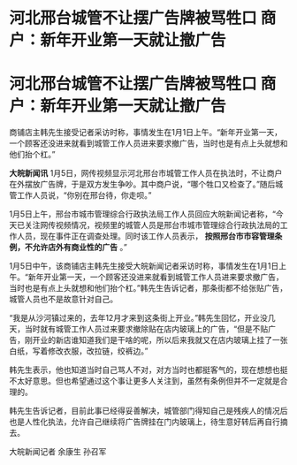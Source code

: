 # 河北邢台城管不让摆广告牌被骂牲口 商户：新年开业第一天就让撤广告

# 河北邢台城管不让摆广告牌被骂牲口 商户：新年开业第一天就让撤广告

商铺店主韩先生接受记者采访时称，事情发生在1月1日上午。“新年开业第一天，一个顾客还没进来就看到城管工作人员进来要求撤广告，当时也是有点上头就想和他们抬个杠。”

**大皖新闻讯**
1月5日，网传视频显示河北邢台市城管工作人员在执法时，不让商户在外摆放广告牌，于是双方发生争吵。其中商户说，“哪个牲口又检查了。”随后城管工作人员说，“你别在邢台待，你走呗。”

1月5日上午，邢台市城市管理综合行政执法局工作人员回应大皖新闻记者称，“今天已关注网传视频情况，视频里的城管人员是邢台市城市管理综合行政执法局的工作人员，现在事件正在调查处理。同时该工作人员表示，
**按照邢台市市容管理条例，不允许店外有商业性的广告** 。”

1月5日中午，该商铺店主韩先生接受大皖新闻记者采访时称，事情发生在1月1日上午。“新年开业第一天，一个顾客还没进来就看到城管工作人员进来要求撤广告，当时也是有点上头就想和他们抬个杠。”韩先生告诉记者，那条街都不给张贴广告，城管人员也不是故意针对自己。

“我是从沙河镇过来的，去年12月才来到这条街上开业。”韩先生回忆，开业没几天，当时就有城管工作人员过来要求撤除贴在店内玻璃上的广告，“但是不贴广告，刚开业的新店谁知道我们是干啥的呢，所以后来我就又在店内玻璃上挂了一张白纸，写着修改衣服，改拉链，绞裤边。”

韩先生表示，他也知道当时自己骂人不对，对方当时也都挺客气的，现在想想也挺不太好意思。但也希望通过这个事让更多人关注到，虽然有条例但并不一定就是合理的。

韩先生告诉记者，目前此事已经得妥善解决，城管部门得知自己是残疾人的情况后也是人性化执法，允许自己继续将广告牌挂在门内玻璃上，待生意好转后再自行摘去。

大皖新闻记者 余康生 孙召军

